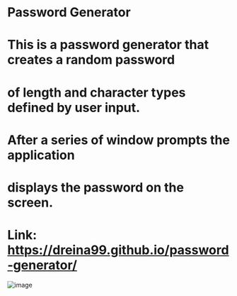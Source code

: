 # Password Generator
# This is a password generator that creates a random password 
# of length and character types defined by user input.
# After a series of window prompts the application 
# displays the password on the screen.
# Link: https://dreina99.github.io/password-generator/
![image](https://user-images.githubusercontent.com/32178142/149638710-96442b2f-d516-4577-9226-853e8c7799d3.png)
